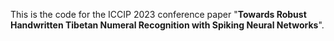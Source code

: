 This is the code for the ICCIP 2023 conference paper "**Towards Robust Handwritten Tibetan Numeral Recognition with Spiking Neural Networks**".